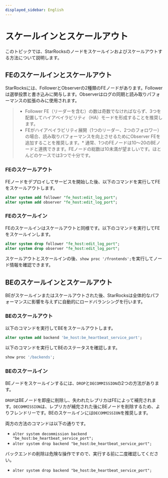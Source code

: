 ```yaml
---
displayed_sidebar: English
---
```


# スケールインとスケールアウト

このトピックでは、StarRocksのノードをスケールインおよびスケールアウトする方法について説明します。

## FEのスケールインとスケールアウト

StarRocksには、FollowerとObserverの2種類のFEノードがあります。Followerは選挙投票と書き込みに関与します。Observerはログの同期と読み取りパフォーマンスの拡張のみに使用されます。

> * Follower FE（リーダーを含む）の数は奇数でなければならず、3つを配置してハイアベイラビリティ（HA）モードを形成することを推奨します。
> * FEがハイアベイラビリティ展開（1つのリーダー、2つのフォロワー）の場合、読み取りパフォーマンスを向上させるためにObserver FEを追加することを推奨します。* 通常、1つのFEノードは10〜20のBEノードと連携できます。FEノードの総数は10未満が望ましいです。ほとんどのケースでは3つで十分です。

### FEのスケールアウト

FEノードをデプロイしてサービスを開始した後、以下のコマンドを実行してFEをスケールアウトします。

~~~sql
alter system add follower "fe_host:edit_log_port";
alter system add observer "fe_host:edit_log_port";
~~~

### FEのスケールイン

FEのスケールインはスケールアウトと同様です。以下のコマンドを実行してFEをスケールインします。

~~~sql
alter system drop follower "fe_host:edit_log_port";
alter system drop observer "fe_host:edit_log_port";
~~~

スケールアウトとスケールインの後、`show proc '/frontends';`を実行してノード情報を確認できます。

## BEのスケールインとスケールアウト

BEがスケールインまたはスケールアウトされた後、StarRocksは全体的なパフォーマンスに影響を与えずに自動的にロードバランシングを行います。

### BEのスケールアウト

以下のコマンドを実行してBEをスケールアウトします。

~~~sql
alter system add backend 'be_host:be_heartbeat_service_port';
~~~

以下のコマンドを実行してBEのステータスを確認します。

~~~sql
show proc '/backends';
~~~

### BEのスケールイン

BEノードをスケールインするには、`DROP`と`DECOMMISSION`の2つの方法があります。

`DROP`はBEノードを即座に削除し、失われたレプリカはFEによって補完されます。`DECOMMISSION`は、レプリカが補完された後にBEノードを削除するため、よりフレンドリーです。BEのスケールインには`DECOMMISSION`を推奨します。

両方の方法のコマンドは以下の通りです。

* `alter system decommission backend "be_host:be_heartbeat_service_port";`
* `alter system drop backend "be_host:be_heartbeat_service_port";`

バックエンドの削除は危険な操作ですので、実行する前に二度確認してください。

* `alter system drop backend "be_host:be_heartbeat_service_port";`

